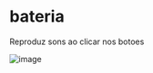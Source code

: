 # bateria
Reproduz sons ao clicar nos botoes

![image](https://user-images.githubusercontent.com/61218832/206820354-4666ef45-4518-4e30-aca5-8aa3c1d7aad5.png)
